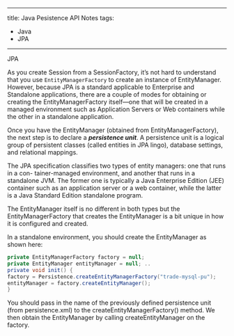 
---
title: Java Pesistence API Notes
tags:
- Java
- JPA
---
JPA

As you create Session from a SessionFactory, it’s not hard to understand that you use `EntityManagerFactory` to create an instance of EntityManager. However, because JPA is a standard applicable to Enterprise and Standalone applications, there are a couple of modes for obtaining or creating the EntityManagerFactory itself—one that will be created in a managed environment such as Application Servers or Web containers while the other in a standalone application.

Once you have the EntityManager (obtained from EntityManagerFactory), the next step is to declare a ***persistence unit***. A persistence unit is a logical group of persistent classes (called entities in JPA lingo), database settings, and relational mappings.


The JPA specification classifies two types of entity managers: one that runs in a con- tainer-managed environment, and another that runs in a standalone JVM. The former one is typically a Java Enterprise Edition (JEE) container such as an application server or a web container, while the latter is a Java Standard Edition standalone program.

The EntityManager itself is no different in both types but the EntityManagerFactory that creates the EntityManager is a bit unique in how it is configured and created.


In a standalone environment, you should create the EntityManager as shown here:

```java
private EntityManagerFactory factory = null; 
private EntityManager entityManager = null; ..
private void init() {
factory = Persistence.createEntityManagerFactory("trade-mysql-pu");
entityManager = factory.createEntityManager();
}
```

You should pass in the name of the previously defined persistence unit (from persistence.xml) to the createEntityManagerFactory() method. We then obtain the EntityManager by calling createEntityManager on the factory.